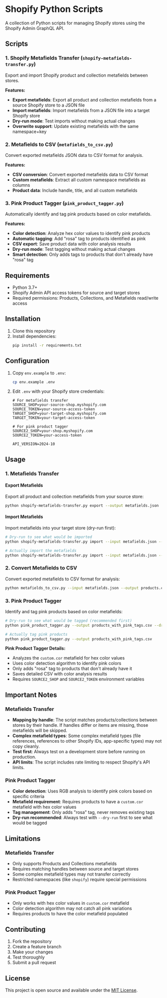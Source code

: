 # Shopify Python Scripts

A collection of Python scripts for managing Shopify stores using the Shopify Admin GraphQL API.

## Scripts

### 1. Shopify Metafields Transfer (`shopify-metafields-transfer.py`)

Export and import Shopify product and collection metafields between stores.

**Features:**
- **Export metafields**: Export all product and collection metafields from a source Shopify store to a JSON file
- **Import metafields**: Import metafields from a JSON file into a target Shopify store
- **Dry-run mode**: Test imports without making actual changes
- **Overwrite support**: Update existing metafields with the same namespace+key

### 2. Metafields to CSV (`metafields_to_csv.py`)

Convert exported metafields JSON data to CSV format for analysis.

**Features:**
- **CSV conversion**: Convert exported metafields data to CSV format
- **Custom metafields**: Extract all custom namespace metafields as columns
- **Product data**: Include handle, title, and all custom metafields

### 3. Pink Product Tagger (`pink_product_tagger.py`)

Automatically identify and tag pink products based on color metafields.

**Features:**
- **Color detection**: Analyze hex color values to identify pink products
- **Automatic tagging**: Add "rosa" tag to products identified as pink
- **CSV export**: Save product data with color analysis results
- **Dry-run mode**: Test tagging without making actual changes
- **Smart detection**: Only adds tags to products that don't already have "rosa" tag

## Requirements

- Python 3.7+
- Shopify Admin API access tokens for source and target stores
- Required permissions: Products, Collections, and Metafields read/write access

## Installation

1. Clone this repository
2. Install dependencies:
   ```bash
   pip install -r requirements.txt
   ```

## Configuration

1. Copy `env.example` to `.env`:
   ```bash
   cp env.example .env
   ```

2. Edit `.env` with your Shopify store credentials:
   ```
   # For metafields transfer
   SOURCE_SHOP=your-source-shop.myshopify.com
   SOURCE_TOKEN=your-source-access-token
   TARGET_SHOP=your-target-shop.myshopify.com
   TARGET_TOKEN=your-target-access-token
   
   # For pink product tagger
   SOURCE2_SHOP=your-shop.myshopify.com
   SOURCE2_TOKEN=your-access-token
   
   API_VERSION=2024-10
   ```

## Usage

### 1. Metafields Transfer

#### Export Metafields

Export all product and collection metafields from your source store:

```bash
python shopify-metafields-transfer.py export --output metafields.json
```

#### Import Metafields

Import metafields into your target store (dry-run first):

```bash
# Dry-run to see what would be imported
python shopify-metafields-transfer.py import --input metafields.json --dry-run

# Actually import the metafields
python shopify-metafields-transfer.py import --input metafields.json --overwrite
```

### 2. Convert Metafields to CSV

Convert exported metafields to CSV format for analysis:

```bash
python metafields_to_csv.py --input metafields.json --output products.csv
```

### 3. Pink Product Tagger

Identify and tag pink products based on color metafields:

```bash
# Dry-run to see what would be tagged (recommended first)
python pink_product_tagger.py --output products_with_pink_tags.csv --dry-run

# Actually tag pink products
python pink_product_tagger.py --output products_with_pink_tags.csv
```

**Pink Product Tagger Details:**
- Analyzes the `custom.cor` metafield for hex color values
- Uses color detection algorithm to identify pink colors
- Only adds "rosa" tag to products that don't already have it
- Saves detailed CSV with color analysis results
- Requires `SOURCE2_SHOP` and `SOURCE2_TOKEN` environment variables

## Important Notes

### Metafields Transfer
- **Mapping by handle**: The script matches products/collections between stores by their handle. If handles differ or items are missing, those metafields will be skipped.
- **Complex metafield types**: Some complex metafield types (file references, references to other Shopify IDs, app-specific types) may not copy cleanly.
- **Test first**: Always test on a development store before running on production.
- **API limits**: The script includes rate limiting to respect Shopify's API limits.

### Pink Product Tagger
- **Color detection**: Uses RGB analysis to identify pink colors based on specific criteria
- **Metafield requirement**: Requires products to have a `custom.cor` metafield with hex color values
- **Tag management**: Only adds "rosa" tag, never removes existing tags
- **Dry-run recommended**: Always test with `--dry-run` first to see what would be tagged

## Limitations

### Metafields Transfer
- Only supports Products and Collections metafields
- Requires matching handles between source and target stores
- Some complex metafield types may not transfer correctly
- Restricted namespaces (like `shopify`) require special permissions

### Pink Product Tagger
- Only works with hex color values in `custom.cor` metafield
- Color detection algorithm may not catch all pink variations
- Requires products to have the color metafield populated

## Contributing

1. Fork the repository
2. Create a feature branch
3. Make your changes
4. Test thoroughly
5. Submit a pull request

## License

This project is open source and available under the [MIT License](LICENSE).
